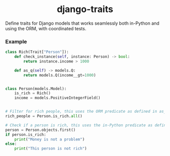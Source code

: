 <h1 align=center>django-traits</h1>

Define traits for Django models that works seamlessly both in-Python and using the ORM,
with coordinated tests.

### Example

```python
class Rich(Trait["Person"]):
    def check_instance(self, instance: Person) -> bool:
        return instance.income > 1000

    def as_q(self) -> models.Q:
        return models.Q(income__gt=1000)


class Person(models.Model):
    is_rich = Rich()
    income = models.PositiveIntegerField()


# Filter for rich people, this uses the ORM predicate as defined in as_q().
rich_people = Person.is_rich.all()

# Check if a person is rich, this uses the in-Python predicate as defined in check_instance().
person = Person.objects.first()
if person.is_rich:
    print("Money is not a problem")
else:
    print("This person is not rich")
```
